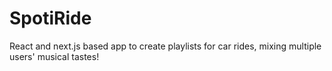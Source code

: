 # SpotiRide

React and next.js based app to create playlists for car rides, mixing multiple users' musical tastes!
